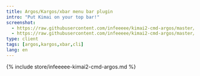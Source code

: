 ```yaml
---
title: Argos/Kargos/xbar menu bar plugin
intro: "Put Kimai on your top bar!"
screenshot: 
  - https://raw.githubusercontent.com/infeeeee/kimai2-cmd-argos/master/img/screenshot-argos-active.png
  - https://raw.githubusercontent.com/infeeeee/kimai2-cmd-argos/master/img/screenshot-bitbar-active.png
type: client
tags: [argos,kargos,xbar,cli]
lang: en
---
```


{% include store/infeeeee-kimai2-cmd-argos.md %}
